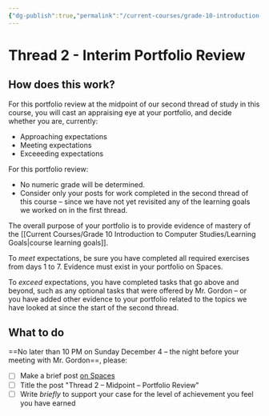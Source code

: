 ```yaml
---
{"dg-publish":true,"permalink":"/current-courses/grade-10-introduction-to-computer-studies/portfolios/thread-2-interim-portfolio-review/","dgHomeLink":false}
---
```


# Thread 2 - Interim Portfolio Review
## How does this work?
For this portfolio review at the midpoint of our second thread of study in this course, you will cast an appraising eye at your portfolio, and decide whether you are, currently:

- Approaching expectations
- Meeting expectations
- Exceeeding expectations

For this portfolio review:

- No numeric grade will be determined.
- Consider only your posts for work completed in the second thread of this course – since we have not yet revisited any of the learning goals we worked on in the first thread.

The overall purpose of your portfolio is to provide evidence of mastery of the [[Current Courses/Grade 10 Introduction to Computer Studies/Learning Goals|course learning goals]].

To *meet* expectations, be sure you have completed all required exercises from days 1 to 7. Evidence must exist in your portfolio on Spaces.

To *exceed* expectations, you have completed tasks that go above and beyond, such as any optional tasks that were offered by Mr. Gordon – or you have added other evidence to your portfolio related to the topics we have looked at since the start of the second thread.

## What to do
==No later than 10 PM on Sunday December 4 – the night before your meeting with Mr. Gordon==, please:
- [ ] Make a brief post [on Spaces](https://ca.spacesedu.com/)
- [ ] Title the post "Thread 2 – Midpoint – Portfolio Review"
- [ ] Write *briefly* to support your case for the level of achievement you feel you have earned